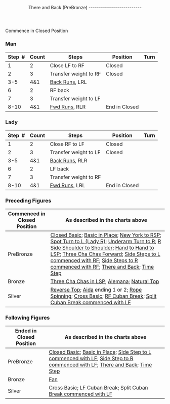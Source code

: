 <header>There and Back (PreBronze)
--------------------------

 </header>Commence in Closed Position

### Man

 | **Step<span style="color:white">\_</span>\#** | **Count** | **Steps** | **Position** | **Turn** |
|---|---|---|---|---|
| 1 | 2 | Close LF to RF | Closed |  |
| 2 | 3 | Transfer weight to RF | Closed |  |
| 3-5 | 4&amp;1 | [Back Runs](../technique/c_runs.md), LRL |  |  |
| 6 | 2 | RF back |  |  |
| 7 | 3 | Transfer weight to LF |  |  |
| 8-10 | 4&amp;1 | [Fwd Runs](../technique/c_runs.md), RLR | End in Closed |  |

### Lady

 | **Step<span style="color:white">\_</span>\#** | **Count** | **Steps** | **Position** | **Turn** |
|---|---|---|---|---|
| 1 | 2 | Close RF to LF | Closed |  |
| 2 | 3 | Transfer weight to LF | Closed |  |
| 3-5 | 4&amp;1 | [Back Runs](../technique/c_runs.md), RLR |  |  |
| 6 | 2 | LF back |  |  |
| 7 | 3 | Transfer weight to RF |  |  |
| 8-10 | 4&amp;1 | [Fwd Runs](../technique/c_runs.md), LRL | End in Closed |  |

### Preceding Figures

 | **Commenced in Closed Position** | **As described in the charts above** |
|---|---|
| PreBronze | [Closed Basic](closed_basic.md); [Basic in Place](basic_in_place.md); [New York to RSP](new_york.md); [Spot Turn to L (Lady R)](spot_turn.md); [Underarm Turn to R](underarm_turn.md); [R Side Shoulder to Shoulder](shoulder_to_shoulder.md); [Hand to Hand to LSP](hand_to_hand.md); [Three Cha Chas Forward](three_cha_chas_fwd_back.md#fwd); [Side Steps to L commenced with RF](side_step.md); [Side Steps to R commenced with RF](side_step.md); [There and Back](there_and_back.md); [Time Step](time_step.md) |
| Bronze | [Three Cha Chas in LSP](three_cha_chas_in_RSP_LSP.md#lsp); [Alemana](alemana.md); [Natural Top](natural_top.md) |
| Silver | [Reverse Top](reverse_top.md); [Aida](aida.md) ending 1 or 2; [Rope Spinning](rope_spinning.md); [Cross Basic](cross_basic.md); [RF Cuban Break](cuban_breaks.md); [Split Cuban Break commenced with LF](cuban_breaks.md) |

### Following Figures

 | **Ended in Closed Position** | **As described in the charts above** |
|---|---|
| PreBronze | [Closed Basic](closed_basic.md); [Basic in Place](basic_in_place.md); [Side Step to L commenced with LF](side_step.md); [Side Step to R commenced with LF](side_step.md); [There and Back](there_and_back.md); [Time Step](time_step.md) |
| Bronze | [Fan](fan.md) |
| Silver | [Cross Basic](cross_basic.md); [LF Cuban Break](cuban_breaks.md); [Split Cuban Break commenced with LF](cuban_breaks.md#split) |